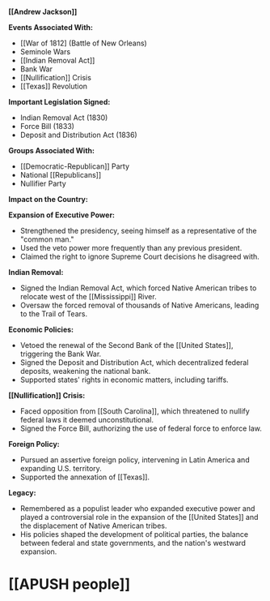 **[[Andrew Jackson]]**

**Events Associated With:**

* [[War of 1812] (Battle of New Orleans)
* Seminole Wars
* [[Indian Removal Act]]
* Bank War
* [[Nullification]] Crisis
* [[Texas]] Revolution

**Important Legislation Signed:**

* Indian Removal Act (1830)
* Force Bill (1833)
* Deposit and Distribution Act (1836)

**Groups Associated With:**

* [[Democratic-Republican]] Party
* National [[Republicans]]
* Nullifier Party

**Impact on the Country:**

**Expansion of Executive Power:**

* Strengthened the presidency, seeing himself as a representative of the "common man."
* Used the veto power more frequently than any previous president.
* Claimed the right to ignore Supreme Court decisions he disagreed with.

**Indian Removal:**

* Signed the Indian Removal Act, which forced Native American tribes to relocate west of the [[Mississippi]] River.
* Oversaw the forced removal of thousands of Native Americans, leading to the Trail of Tears.

**Economic Policies:**

* Vetoed the renewal of the Second Bank of the [[United States]], triggering the Bank War.
* Signed the Deposit and Distribution Act, which decentralized federal deposits, weakening the national bank.
* Supported states' rights in economic matters, including tariffs.

**[[Nullification]] Crisis:**

* Faced opposition from [[South Carolina]], which threatened to nullify federal laws it deemed unconstitutional.
* Signed the Force Bill, authorizing the use of federal force to enforce law.

**Foreign Policy:**

* Pursued an assertive foreign policy, intervening in Latin America and expanding U.S. territory.
* Supported the annexation of [[Texas]].

**Legacy:**

* Remembered as a populist leader who expanded executive power and played a controversial role in the expansion of the [[United States]] and the displacement of Native American tribes.
* His policies shaped the development of political parties, the balance between federal and state governments, and the nation's westward expansion.
# [[APUSH people]]